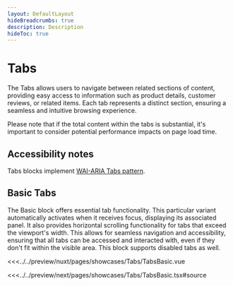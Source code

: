 ```yaml
---
layout: DefaultLayout
hideBreadcrumbs: true
description: Description
hideToc: true
---
```


# Tabs

The Tabs allows users to navigate between related sections of content, providing easy access to information such as product details, customer reviews, or related items. Each tab represents a distinct section, ensuring a seamless and intuitive browsing experience.

Please note that if the total content within the tabs is substantial, it's important to consider potential performance impacts on page load time.

## Accessibility notes

Tabs blocks implement [WAI-ARIA Tabs pattern](https://www.w3.org/WAI/ARIA/apg/patterns/tabs/).

## Basic Tabs

The Basic block offers essential tab functionality. This particular variant automatically activates when it receives focus, displaying its associated panel. It also provides horizontal scrolling functionality for tabs that exceed the viewport's width. This allows for seamless navigation and accessibility, ensuring that all tabs can be accessed and interacted with, even if they don't fit within the visible area. This block supports disabled tabs as well.

<Showcase showcase-name="Tabs/TabsBasic" style="min-height: 350px">

<!-- vue -->
<<<../../preview/nuxt/pages/showcases/Tabs/TabsBasic.vue
<!-- end vue -->
<!-- react -->
<<<../../preview/next/pages/showcases/Tabs/TabsBasic.tsx#source
<!-- end react -->

</Showcase>
